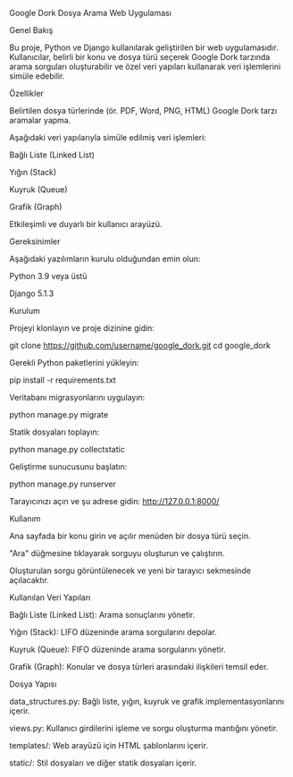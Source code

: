Google Dork Dosya Arama Web Uygulaması

Genel Bakış

Bu proje, Python ve Django kullanılarak geliştirilen bir web uygulamasıdır. Kullanıcılar, belirli bir konu ve dosya türü seçerek Google Dork tarzında arama sorguları oluşturabilir ve özel veri yapıları kullanarak veri işlemlerini simüle edebilir.

Özellikler

Belirtilen dosya türlerinde (ör. PDF, Word, PNG, HTML) Google Dork tarzı aramalar yapma.

Aşağıdaki veri yapılarıyla simüle edilmiş veri işlemleri:

Bağlı Liste (Linked List)

Yığın (Stack)

Kuyruk (Queue)

Grafik (Graph)

Etkileşimli ve duyarlı bir kullanıcı arayüzü.

Gereksinimler

Aşağıdaki yazılımların kurulu olduğundan emin olun:

Python 3.9 veya üstü

Django 5.1.3

Kurulum

Projeyi klonlayın ve proje dizinine gidin:

git clone https://github.com/username/google_dork.git
cd google_dork

Gerekli Python paketlerini yükleyin:

pip install -r requirements.txt

Veritabanı migrasyonlarını uygulayın:

python manage.py migrate

Statik dosyaları toplayın:

python manage.py collectstatic

Geliştirme sunucusunu başlatın:

python manage.py runserver

Tarayıcınızı açın ve şu adrese gidin:
http://127.0.0.1:8000/

Kullanım

Ana sayfada bir konu girin ve açılır menüden bir dosya türü seçin.

"Ara" düğmesine tıklayarak sorguyu oluşturun ve çalıştırın.

Oluşturulan sorgu görüntülenecek ve yeni bir tarayıcı sekmesinde açılacaktır.

Kullanılan Veri Yapıları

Bağlı Liste (Linked List): Arama sonuçlarını yönetir.

Yığın (Stack): LIFO düzeninde arama sorgularını depolar.

Kuyruk (Queue): FIFO düzeninde arama sorgularını yönetir.

Grafik (Graph): Konular ve dosya türleri arasındaki ilişkileri temsil eder.

Dosya Yapısı

data_structures.py: Bağlı liste, yığın, kuyruk ve grafik implementasyonlarını içerir.

views.py: Kullanıcı girdilerini işleme ve sorgu oluşturma mantığını yönetir.

templates/: Web arayüzü için HTML şablonlarını içerir.

static/: Stil dosyaları ve diğer statik dosyaları içerir.
